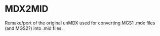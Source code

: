 # MDX2MID
Remake/port of the original unMDX used for converting MGS1 .mdx files (and MGS2?) into .mid files.